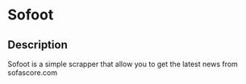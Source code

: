 # Sofoot

## Description

Sofoot is a simple scrapper that allow you to get the latest news from sofascore.com